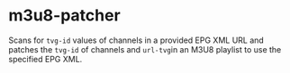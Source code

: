 # m3u8-patcher
Scans for `tvg-id` values of channels in a provided EPG XML URL and patches the `tvg-id` of channels and `url-tvg`in an M3U8 playlist to use the specified EPG XML.
